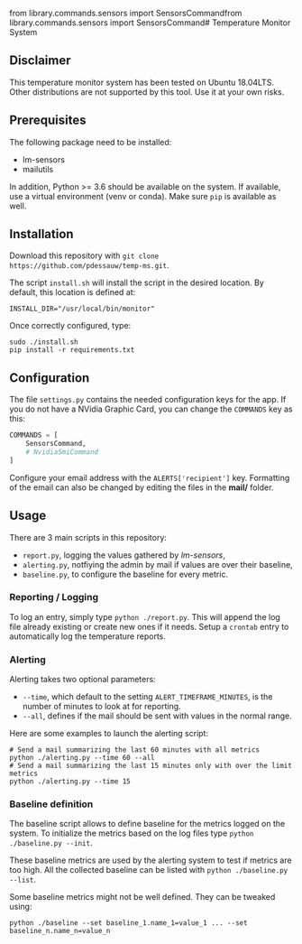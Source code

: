from library.commands.sensors import SensorsCommandfrom library.commands.sensors import SensorsCommand# Temperature Monitor System

## Disclaimer

This temperature monitor system has been tested on Ubuntu 18.04LTS. Other 
distributions are not supported by this tool. Use it at your own risks. 

## Prerequisites

The following package need to be installed:
* lm-sensors
* mailutils

In addition, Python >= 3.6 should be available on the system. If available, use
a virtual environment (venv or conda). Make sure `pip` is available as well.

## Installation

Download this repository with `git clone https://github.com/pdessauw/temp-ms.git`. 

The script `install.sh` will install the script in the desired location. By default, 
this location is defined at:
```shell script
INSTALL_DIR="/usr/local/bin/monitor"
```

Once correctly configured, type: 
```shell script
sudo ./install.sh
pip install -r requirements.txt
```

## Configuration

The file `settings.py` contains the needed configuration keys for the app. If you do not 
have a NVidia Graphic Card, you can change the `COMMANDS` key as this: 
```python
COMMANDS = [
    SensorsCommand,
    # NvidiaSmiCommand
]
```

Configure your email address with the `ALERTS['recipient']` key. Formatting of the email 
can also be changed by editing the files in the **mail/** folder.

## Usage

There are 3 main scripts in this repository:
* `report.py`, logging the values gathered by *lm-sensors*,
* `alerting.py`, notfiying the admin by mail if values are over their baseline,
* `baseline.py`, to configure the baseline for every metric.


### Reporting / Logging

To log an entry, simply type `python ./report.py`. This will append the log file already
existing or create new ones if it needs. Setup a `crontab` entry to automatically log
the temperature reports.

### Alerting

Alerting takes two optional parameters:
* `--time`, which default to the setting `ALERT_TIMEFRAME_MINUTES`, is the number of 
minutes to look at for reporting.
* `--all`, defines if the mail should be sent with values in the normal range.

Here are some examples to launch the alerting script: 
```shell script
# Send a mail summarizing the last 60 minutes with all metrics
python ./alerting.py --time 60 --all  
# Send a mail summarizing the last 15 minutes only with over the limit metrics
python ./alerting.py --time 15
```

### Baseline definition

The baseline script allows to define baseline for the metrics logged on the system. To
initialize the metrics based on the log files type `python ./baseline.py --init`.

These baseline metrics are used by the alerting system to test if metrics are too high.
All the collected baseline can be listed with `python ./baseline.py --list`.

Some baseline metrics might not be well defined. They can be tweaked using:
```shell script
python ./baseline --set baseline_1.name_1=value_1 ... --set baseline_n.name_n=value_n
```
